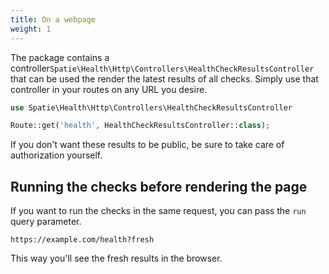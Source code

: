 ```yaml
---
title: On a webpage
weight: 1
---
```


The package contains a controller`Spatie\Health\Http\Controllers\HealthCheckResultsController` that can be used the render the latest results of all checks.  Simply use that controller in your routes on any URL you desire. 

```php
use Spatie\Health\Http\Controllers\HealthCheckResultsController

Route::get('health', HealthCheckResultsController::class);
```

If you don't want these results to be public, be sure to take care of authorization yourself.

## Running the checks before rendering the page

If you want to run the checks in the same request, you can pass the `run` query parameter.

```
https://example.com/health?fresh
```

This way you'll see the fresh results in the browser.
